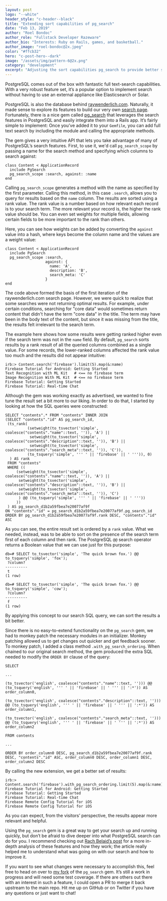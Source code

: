 ```yaml
---
layout: post
logo: "--white"
header_style: "c-header--black"
title: "Extending sort capabilities of pg_search"
date: "Feb 13, 2019"
author: "Roel Bondoc"
author_role: "Fullstack Developer Razeware"
author_bio: "Interests: Ruby on Rails, games, and basketball."
author_image: "roel-bondoc@2x.jpeg"
color: "#ffcb32"
hero: "c-post-hero--dark"
image: "/assets/img/pattern-6@2x.png"
category: "development"
excerpt: "Adjusting the sort capabilities pg_search to provide better search results."
---
```


PostgreSQL comes out of the box with fantastic full text-search capabilities. With a very robust feature set, it’s a popular option to implement search without having to use an external appliance like Elasticsearch or Solar.

PostgreSQL is also the database behind [raywenderlich.com](https://www.raywenderlich.com/). Naturally, it made sense to explore its features to build our very own [search page](https://www.raywenderlich.com/library). Fortunately, there is a nice gem called [pg_search](https://github.com/Casecommons/pg_search) that leverages the search features in PostgreSQL and easily integrate them into a Rails app. It’s fairly simple to implement: Once you’ve added it to your `Gemfile`, you can add full text search by including the module and calling the appropriate methods.

The gem gives a very intuitive API that lets you take advantage of many of PostgreSQL’s search features. First, to use it, we'd call `pg_search_scope` by passing a name for the search method and specifying which columns to search against:

```
class Content < ApplicationRecord
  include PgSearch
  pg_search_scope :search, against: :name
end
```

Calling `pg_search_scope` generates a method with the name as specified by the first parameter. Calling this method, in this case `.search`, allows you to query for results based on the `name` column. The results are sorted using a rank value. The rank value is a number based on how relevant each record is to your search term. The more relevant your record is, the higher the rank value should be. You can even set weights for multiple fields, allowing certain fields to be more important to the rank than others. 

Here, you can see how weights can be added by converting the `against` value into a hash, where keys become the column name and the values are a weight value:

```
class Content < ApplicationRecord
  include PgSearch
  pg_search_scope :search,
                  against: {
                    name: 'A',
                    description: 'B',
                    search_meta: 'C'
                  }
end
```

The code above formed the basis of the first iteration of the raywenderlich.com search page. However, we were quick to realize that some searches were not returning optimal results. For example, under certain conditions, searching for "core data" would sometimes return content that didn't have the term "core data" in the title. The term may have been in the body text of the content, but since it was missing from the title, the results felt irrelevant to the search term.

The example here shows how some results were getting ranked higher even if the search term was not in the `name` field. By default, `pg_search` sorts results by a rank result of all the queried columns combined as a single value. For some records, the lower-ranked columns affected the rank value too much and the results did not appear intuitive:

```
irb:> Content.search('firebase').limit(5).map(&:name)
Firebase Tutorial for Android: Getting Started
Text Recognition with ML Kit   # <== no firebase term
Image Recognition With ML Kit  # <== no firebase term
Firebase Tutorial: Getting Started
Firebase Tutorial: Real-time Chat
```
Although the gem was working exactly as advertised, we wanted to fine tune the result set a bit more to our liking. In order to do that, I started by looking at how the SQL queries were constructed:

```
SELECT "contents".* FROM "contents" INNER JOIN
(SELECT "contents"."id" AS pg_search_id,
 (ts_rank(
          (setweight(to_tsvector('simple', coalesce("contents"."name"::text, '')), 'A') ||
           setweight(to_tsvector('simple', coalesce("contents"."description"::text, '')), 'B') ||
           setweight(to_tsvector('simple', coalesce("contents"."search_meta"::text, '')), 'C')),
          (to_tsquery('simple', ''' ' || 'firebase' || ' ''')), 0)
  ) AS rank
 FROM "contents"
 WHERE ((
     (setweight(to_tsvector('simple', coalesce("contents"."name"::text, '')), 'A') ||
      setweight(to_tsvector('simple', coalesce("contents"."description"::text, '')), 'B') ||
      setweight(to_tsvector('simple', coalesce("contents"."search_meta"::text, '')), 'C')
      ) @@ (to_tsquery('simple', ''' ' || 'firebase' || ' '''))
     ))
 ) AS pg_search_d1b2a59fbea7e20077af9f
ON "contents"."id" = pg_search_d1b2a59fbea7e20077af9f.pg_search_id
ORDER BY pg_search_d1b2a59fbea7e20077af9f.rank DESC, "contents"."id" ASC
```
As you can see, the entire result set is ordered by a `rank` value. What we needed, instead, was to be able to sort on the presence of the search term first of each column and then rank. The PostgreSQL `@@` search operator returns a Boolean value that we can use just for this purpose:
```
db=# SELECT to_tsvector('simple', 'The quick brown fox.') @@ to_tsquery('simple', 'fox');
 ?column?
----------
 t
(1 row)

db=# SELECT to_tsvector('simple', 'The quick brown fox.') @@ to_tsquery('simple', 'cow');
 ?column?
----------
 f
(1 row)
```
By applying this concept to our search SQL query, we can sort the results a bit better. 

Since there is no easy-to-extend functionality on the `pg_search` gem, we had to monkey patch the necessary modules in an initializer. Monkey patching allowed us to get changes out quicker and get feedback sooner. To monkey patch, I added a class method `.with_pg_search_ordering`. When chained to our original search method, the gem produced the extra SQL needed to modify the `ORDER BY` clause of the query:
```
SELECT

...

(to_tsvector('english', coalesce("contents"."name"::text, ''))) @@ (to_tsquery('english', ''' ' || 'firebase' || ' ''' || ':*')) AS order_column0,

(to_tsvector('english', coalesce("contents"."description"::text, ''))) @@ (to_tsquery('english', ''' ' || 'firebase' || ' ''' || ':*')) AS order_column1,

(to_tsvector('english', coalesce("contents"."search_meta"::text, ''))) @@ (to_tsquery('english', ''' ' || 'firebase' || ' ''' || ':*')) AS order_column2

FROM contents

...

ORDER BY order_column0 DESC, pg_search_d1b2a59fbea7e20077af9f.rank DESC, "contents"."id" ASC, order_column0 DESC, order_column1 DESC, order_column2 DESC
```
By calling the new extension, we get a better set of results:
```
irb:> Content.search('firebase').with_pg_search_ordering.limit(5).map(&:name)
Firebase Tutorial for Android: Getting Started
Firebase Tutorial: Getting Started
Firebase Tutorial: Real-time Chat
Firebase Remote Config Tutorial for iOS
Firebase Remote Config Tutorial for iOS
```
As you can expect, from the visitors’ perspective, the results appear more relevant and helpful. 

Using the `pg_search` gem is a great way to get your search up and running quickly, but don’t be afraid to dive deeper into what PostgreSQL search can do for you. I recommend checking out [Rach Belaid’s post](http://rachbelaid.com/postgres-full-text-search-is-good-enough/) for a more in-depth analysis of these features and how they work; the article really helped me to understand what was going on with our search and how to improve it.

If you want to see what changes were necessary to accomplish this, feel free to head on over to [my fork](https://github.com/roelbondoc/pg_search) of the `pg_search` gem. It’s still a work in progress and will need some test coverage. If there are others out there with an interest in such a feature, I could open a PR to merge it back upstream to the main repo. Hit me up on GitHub or on Twitter if you have any questions or just want to chat!
